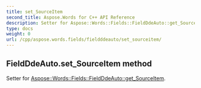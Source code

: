 ```yaml
---
title: set_SourceItem
second_title: Aspose.Words for C++ API Reference
description: Setter for Aspose::Words::Fields::FieldDdeAuto::get_SourceItem. 
type: docs
weight: 0
url: /cpp/aspose.words.fields/fieldddeauto/set_sourceitem/
---
```

## FieldDdeAuto.set_SourceItem method


Setter for [Aspose::Words::Fields::FieldDdeAuto::get_SourceItem](./get_sourceitem/).

